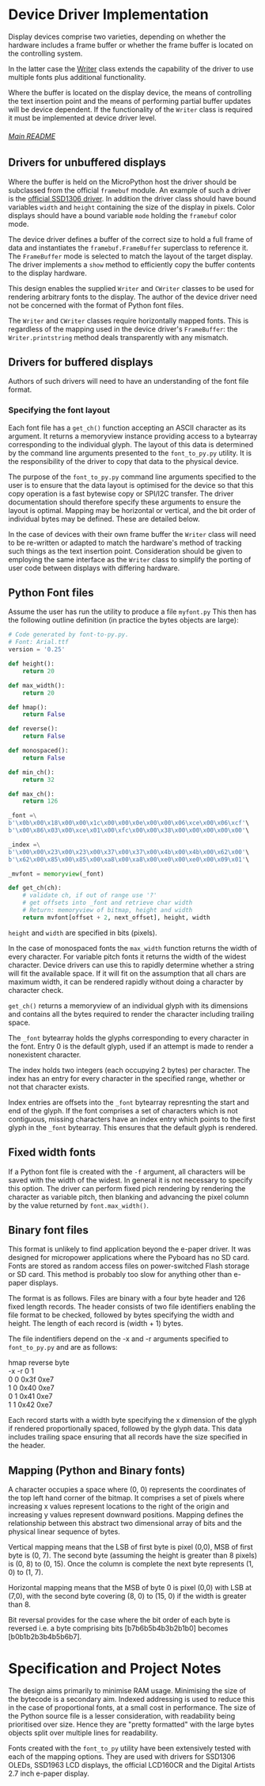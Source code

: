 # Device Driver Implementation

Display devices comprise two varieties, depending on whether the hardware
includes a frame buffer or whether the frame buffer is located on the
controlling system.

In the latter case the [Writer](./WRITER.md) class extends the capability of
the driver to use multiple fonts plus additional functionality.

Where the buffer is located on the display device, the means of controlling the
text insertion point and the means of performing partial buffer updates will be
device dependent. If the functionality of the `Writer` class is required it
must be implemented at device driver level.

###### [Main README](../README.md)

## Drivers for unbuffered displays

Where the buffer is held on the MicroPython host the driver should be
subclassed from the official `framebuf` module. An example of such a driver is
the [official SSD1306 driver](https://github.com/micropython/micropython/blob/master/drivers/display/ssd1306.py).
In addition the driver class should have bound variables `width` and `height`
containing the size of the display in pixels. Color displays should have a
bound variable `mode` holding the `framebuf` color mode.

The device driver defines a buffer of the correct size to hold a full frame of
data and instantiates the `framebuf.FrameBuffer` superclass to reference it.
The `FrameBuffer` mode is selected to match the layout of the target display.
The driver implements a `show` method to efficiently copy the buffer contents
to the display hardware.

This design enables the supplied `Writer` and `CWriter` classes to be used for
rendering arbitrary fonts to the display. The author of the device driver need
not be concerned with the format of Python font files.

The `Writer` and `CWriter` classes require horizontally mapped fonts. This is
regardless of the mapping used in the device driver's `FrameBuffer`: the
`Writer.printstring` method deals transparently with any mismatch.

## Drivers for buffered displays

Authors of such drivers will need to have an understanding of the font file
format.

### Specifying the font layout

Each font file has a `get_ch()` function accepting an ASCII character as its
argument. It returns a memoryview instance providing access to a bytearray
corresponding to the individual glyph. The layout of this data is determined by
the command line arguments presented to the `font_to_py.py` utility. It is
the responsibility of the driver to copy that data to the physical device.

The purpose of the `font_to_py.py` command line arguments specified to the
user is to ensure that the data layout is optimised for the device so that this
copy operation is a fast bytewise copy or SPI/I2C transfer. The driver
documentation should therefore specify these arguments to ensure the layout is
optimal. Mapping may be horizontal or vertical, and the bit order of individual
bytes may be defined. These are detailed below.

In the case of devices with their own frame buffer the `Writer` class will need
to be re-written or adapted to match the hardware's method of tracking such
things as the text insertion point. Consideration should be given to employing
the same interface as the `Writer` class to simplify the porting of user code
between displays with differing hardware.

## Python Font files

Assume the user has run the utility to produce a file `myfont.py` This then
has the following outline definition (in practice the bytes objects are large):

```python
# Code generated by font-to-py.py.
# Font: Arial.ttf
version = '0.25'

def height():
    return 20

def max_width():
    return 20

def hmap():
    return False

def reverse():
    return False

def monospaced():
    return False

def min_ch():
    return 32

def max_ch():
    return 126

_font =\
b'\x0b\x00\x18\x00\x00\x1c\x00\x00\x0e\x00\x00\x06\xce\x00\x06\xcf'\
b'\x00\x86\x03\x00\xce\x01\x00\xfc\x00\x00\x38\x00\x00\x00\x00\x00'\

_index =\
b'\x00\x00\x23\x00\x23\x00\x37\x00\x37\x00\x4b\x00\x4b\x00\x62\x00'\
b'\x62\x00\x85\x00\x85\x00\xa8\x00\xa8\x00\xe0\x00\xe0\x00\x09\x01'\

_mvfont = memoryview(_font)

def get_ch(ch):
    # validate ch, if out of range use '?'
    # get offsets into _font and retrieve char width
    # Return: memoryview of bitmap, height and width
    return mvfont[offset + 2, next_offset], height, width
```

`height` and `width` are specified in bits (pixels).

In the case of monospaced fonts the `max_width` function returns the width of
every character. For variable pitch fonts it returns the width of the widest
character. Device drivers can use this to rapidly determine whether a string
will fit the available space. If it will fit on the assumption that all chars
are maximum width, it can be rendered rapidly without doing a character by
character check.

`get_ch()` returns a memoryview of an individual glyph with its dimensions
and contains all the bytes required to render the character including trailing
space.

The `_font` bytearray holds the glyphs corresponding to every character in the
font. Entry 0 is the default glyph, used if an attempt is made to render a
nonexistent character.

The index holds two integers (each occupying 2 bytes) per character. The index
has an entry for every character in the specified range, whether or not that
character exists.

Index entries are offsets into the `_font` bytearray represnting the start and
end of the glyph. If the font comprises a set of characters which is not
contiguous, missing characters have an index entry which points to the first
glyph in the `_font` bytearray. This ensures that the default glyph is
rendered.

## Fixed width fonts

If a Python font file is created with the `-f` argument, all characters will
be saved with the width of the widest. In general it is not necessary to
specify this option. The driver can perform fixed pich rendering by rendering
the character as variable pitch, then blanking and advancing the pixel column
by the value returned by `font.max_width()`.

## Binary font files

This format is unlikely to find application beyond the e-paper driver. It was
designed for micropower applications where the Pyboard has no SD card. Fonts
are stored as random access files on power-switched Flash storage or SD card.
This method is probably too slow for anything other than e-paper displays.

The format is as follows. Files are binary with a four byte header and 126
fixed length records. The header consists of two file identifiers enabling the
file format to be checked, followed by bytes specifying the width and height.
The length of each record is (width + 1) bytes.

The file indentifiers depend on the -x and -r arguments specified to `font_to_py.py`
and are as follows:

hmap reverse byte  
-x   -r      0    1  
0    0       0x3f 0xe7  
1    0       0x40 0xe7  
0    1       0x41 0xe7  
1    1       0x42 0xe7  

Each record starts with a width byte specifying the x dimension of the glyph if
rendered proportionally spaced, followed by the glyph data. This data includes
trailing space ensuring that all records have the size specified in the header.

## Mapping (Python and Binary fonts)

A character occupies a space where (0, 0) represents the coordinates of the top
left hand corner of the bitmap. It comprises a set of pixels where increasing x
values represent locations to the right of the origin and increasing y values
represent downward positions. Mapping defines the relationship between this
abstract two dimensional array of bits and the physical linear sequence of bytes.

Vertical mapping means that the LSB of first byte is pixel (0,0), MSB of first
byte is (0, 7). The second byte (assuming the height is greater than 8 pixels)
is (0, 8) to (0, 15). Once the column is complete the next byte represents
(1, 0) to (1, 7).

Horizontal mapping means that the MSB of byte 0 is pixel (0,0) with LSB at
(7,0), with the second byte covering (8, 0) to (15, 0) if the width is greater
than 8.

Bit reversal provides for the case where the bit order of each byte is reversed
i.e. a byte comprising bits [b7b6b5b4b3b2b1b0] becomes [b0b1b2b3b4b5b6b7].

# Specification and Project Notes

The design aims primarily to minimise RAM usage. Minimising the size of the
bytecode is a secondary aim. Indexed addressing is used to reduce this in
the case of proportional fonts, at a small cost in performance. The size of the
Python source file is a lesser consideration, with readability being prioritised
over size. Hence they are "pretty formatted" with the large bytes objects
split over multiple lines for readability.

Fonts created with the `font_to_py` utility have been extensively tested with
each of the mapping options. They are used with drivers for SSD1306 OLEDs,
SSD1963 LCD displays, the official LCD160CR and the Digital Artists 2.7 inch
e-paper display.
